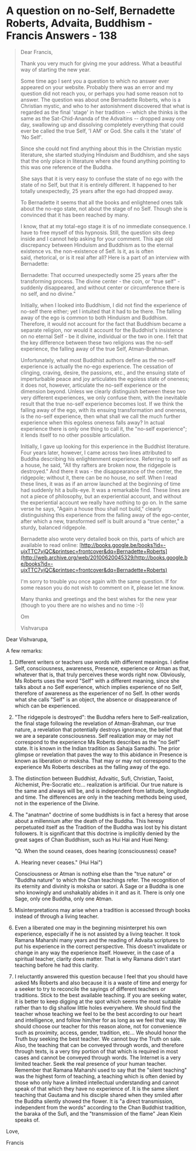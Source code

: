 # A question on no-Self, Bernadette Roberts, Advaita, Buddhism - Francis Answers - 138

>Dear Francis,
>
>Thank you very much for giving me your address. What a beautiful way of starting the new year.
>
>Some time ago I sent you a question to which no answer ever appeared on your website. Probably there was an error and my question did not reach you, or perhaps you had some reason not to answer. The question was about one Bernadette Roberts, who is a Christian mystic, and who to her astonishment discovered that what is regarded as the final 'stage' in her tradition -- which she thinks is the same as the Sat-Chid-Ananda of the Advaitins -- dropped away one day, swallowing up and dissolving completely everything that could ever be called the true Self, 'I AM' or God. She calls it the 'state' of 'No Self'.
>
>Since she could not find anything about this in the Christian mystic literature, she started studying Hinduism and Buddhism, and she says that the only place in literature where she found anything pointing to this was one reference of the Buddha.
>
>She says that it is very easy to confuse the state of no ego with the state of no Self, but that it is entirely different. It happened to her totally unexpectedly, 25 years after the ego had dropped away.
>
>To Bernadette it seems that all the books and enlightened ones talk about the no-ego state, not about the stage of no Self. Though she is convinced that it has been reached by many.
>
>I know, that at my total-ego stage it is of no immediate consequence. I have to free myself of this hypnosis. Still, the question sits deep inside and I cannot help asking for your comment. This age old discrepancy between Hinduism and Buddhism as to the eternal existence vs. the non-existence of Self. Is it, as is often said, rhetorical, or is it real after all? Here is a part of an interview with Bernadette:
>
>Bernadette: That occurred unexpectedly some 25 years after the transforming process. The divine center - the coin, or "true self" - suddenly disappeared, and without center or circumference there is no self, and no divine."
>
>Initially, when I looked into Buddhism, I did not find the experience of no-self there either; yet I intuited that it had to be there. The falling away of the ego is common to both Hinduism and Buddhism. Therefore, it would not account for the fact that Buddhism became a separate religion, nor would it account for the Buddhist's insistence on no eternal Self - be it divine, individual or the two in one. I felt that the key difference between these two religions was the no-self experience, the falling away of the true Self, Atman-Brahman.
>
>Unfortunately, what most Buddhist authors define as the no-self experience is actually the no-ego experience. The cessation of clinging, craving, desire, the passions, etc., and the ensuing state of imperturbable peace and joy articulates the egoless state of oneness; it does not, however, articulate the no-self experience or the dimension beyond. Unless we clearly distinguish between these two very different experiences, we only confuse them, with the inevitable result that the true no-self experience becomes lost. If we think the falling away of the ego, with its ensuing transformation and oneness, is the no-self experience, then what shall we call the much further experience when this egoless oneness falls away? In actual experience there is only one thing to call it, the "no-self experience"; it lends itself to no other possible articulation.
>
>Initially, I gave up looking for this experience in the Buddhist literature. Four years later, however, I came across two lines attributed to Buddha describing his enlightenment experience. Referring to self as a house, he said, "All thy rafters are broken now, the ridgepole is destroyed." And there it was - the disappearance of the center, the ridgepole; without it, there can be no house, no self. When I read these lines, it was as if an arrow launched at the beginning of time had suddenly hit a bulls-eye. It was a remarkable find. These lines are not a piece of philosophy, but an experiential account, and without the experiential account we really have nothing to go on. In the same verse he says, "Again a house thou shall not build," clearly distinguishing this experience from the falling away of the ego-center, after which a new, transformed self is built around a "true center," a sturdy, balanced ridgepole.
>
>Bernadette also wrote very detailed book on this, parts of which are available to read online: [http://books.google.be/books?id=-ujxTTC7vjQC&printsec=frontcover&dq=Bernadette+Roberts](http://web.archive.org/web/20100620045329/http://books.google.be/books?id=-ujxTTC7vjQC&printsec=frontcover&dq=Bernadette+Roberts)
>
>I'm sorry to trouble you once again with the same question. If for some reason you do not wish to comment on it, please let me know.
>
>Many thanks and greetings and the best wishes for the new year (though to you there are no wishes and no time :-))
>
>Om
>
>Vishvarupa

Dear Vishvarupa,

A few remarks:

1. Different writers or teachers use words with different meanings. I define Self, consciousness, awareness, Presence, experience or Atman as that, whatever that is, that truly perceives these words right now. Obviously, Ms Roberts uses the word "Self" with a different meaning, since she talks about a no Self experience, which implies experience of no Self, therefore of awareness as the experiencer of no Self. In other words what she calls "Self" is an object, the absence or disappearance of which can be experienced.

2. "The ridgepole is destroyed": the Buddha refers here to Self-realization, the final stage following the revelation of Atman-Brahman, our true nature, a revelation that potentially destroys ignorance, the belief that we are a separate consciousness. Self realization may or may not correspond to the experience Ms Roberts describes as the "no Self" state. It is known in the Indian tradition as Sahaja Samadhi. The prior glimpse or revelation that paves the way to this abidance in Presence is known as liberation or moksha. That may or may not correspond to the experience Ms Roberts describes as the falling away of the ego.

3. The distinction between Buddhist, Advaitic, Sufi, Christian, Taoist, Alchemist, Pre-Socratic etc… realization is artificial. Our true nature is the same and always will be, and is independent from latitude, longitude and time. The differences are only in the teaching methods being used, not in the experience of the Divine.

4. The "anatman" doctrine of some buddhists is in fact a heresy that arose about a millennium after the death of the Buddha. This heresy perpetuated itself as the Tradition of the Buddha was lost by his distant followers. It is significant that this doctrine is implicitly denied by the great sages of Chan Buddhism, such as Hui Hai and Huei Neng:

    "Q. When the sound ceases, does hearing (consciousness) cease?

    A. Hearing never ceases." (Hui Hai")

    Consciousness or Atman is nothing else than the "true nature" or "Buddha nature" to which the Chan teachings refer. The recognition of its eternity and divinity is moksha or satori. A Sage or a Buddha is one who knowingly and unshakably abides in it and as it. There is only one Sage, only one Buddha, only one Atman.

5. Misinterpretations may arise when a tradition is accessed through books instead of through a living teacher.

6. Even a liberated one may in the beginning misinterpret his own experience, especially if he is not assisted by a living teacher. It took Ramana Maharshi many years and the reading of Advaita scriptures to put his experience in the correct perspective. This doesn't invalidate or change in any way the experience itself. However, in the case of a spiritual teacher, clarity does matter. That is why Ramana didn't start teaching before he had this clarity.

7. I reluctantly answered this question because I feel that you should have asked Ms Roberts and also because it is a waste of time and energy for a seeker to try to reconcile the sayings of different teachers or traditions. Stick to the best available teaching. If you are seeking water, it is better to keep digging at the spot which seems the most suitable rather than to dig shallow little holes everywhere. We should find the teacher whose teaching we feel to be the best according to our heart and intelligence, and follow him/her for as long as we feel that way. We should choose our teacher for this reason alone, not for convenience such as proximity, access, gender, tradition, etc… We should honor the Truth buy seeking the best teacher. We cannot buy the Truth on sale. Also, the teaching that can be conveyed through words, and therefore through texts, is a very tiny portion of that which is required in most cases and cannot be conveyed through words. The Internet is a very limited teacher. Seek the real presence of your human teacher. Remember that Ramana Maharshi used to say that the "silent teaching" was the highest form of teaching, a teaching which is often denied by those who only have a limited intellectual understanding and cannot speak of that which they have no experience of. It is the same silent teaching that Gautama and his disciple shared when they smiled after the Buddha silently showed the flower. It is "a direct transmission, independent from the words" according to the Chan Buddhist tradition, the baraka of the Sufi, and the "transmission of the flame" Jean Klein speaks of.

Love,

Francis

